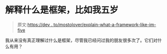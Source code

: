 # 解释什么是框架，比如我五岁

> 原文:[https://dev . to/mostolover/explain-what-a-framework-like-im-five](https://dev.to/mostolover/explain-what-is-a-framework-like-im-five)

我从来没有真正理解过什么是框架，尽管我已经问过我的朋友很多次了。它们对什么有用？
